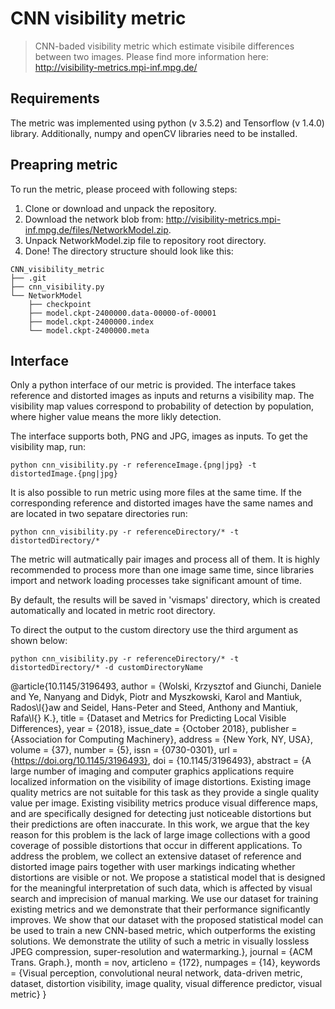 # CNN visibility metric
> CNN-baded visibility metric which estimate visibile differences between two images.
> Please find more information here: http://visibility-metrics.mpi-inf.mpg.de/

## Requirements

The metric was implemented using python (v 3.5.2) and Tensorflow (v 1.4.0) library.
Additionally, numpy and openCV libraries need to be installed.

## Preapring metric

To run the metric, please proceed with following steps:
1. Clone or download and unpack the repository.
2. Download the network blob from: http://visibility-metrics.mpi-inf.mpg.de/files/NetworkModel.zip.
3. Unpack NetworkModel.zip file to repository root directory.
4. Done! The directory structure should look like this:

```
CNN_visibility_metric
├── .git
├── cnn_visibility.py
└── NetworkModel
    ├── checkpoint
    ├── model.ckpt-2400000.data-00000-of-00001
    ├── model.ckpt-2400000.index
    └── model.ckpt-2400000.meta
```

## Interface

Only a python interface of our metric is provided. The interface takes reference and distorted images as inputs and returns a
visibility map. The visibility map values correspond to probability of detection by population, where higher value means the more likly detection.

The interface supports both, PNG and JPG, images as inputs. To get the visibility map, run:

```
python cnn_visibility.py -r referenceImage.{png|jpg} -t distortedImage.{png|jpg}
```

It is also possible to run metric using more files at the same time. If the corresponding reference and distorted images have the same names and are located in two sepatare directories run:

```
python cnn_visibility.py -r referenceDirectory/* -t distortedDirectory/*
```

The metric will autmatically pair images and process all of them. It is highly recommended to process more than one image same time, since libraries import and network loading processes take significant amount of time.

By default, the results will be saved in 'vismaps' directory, which is created automatically and located in metric root directory.

To direct the output to the custom directory use the third argument as shown below:

```
python cnn_visibility.py -r referenceDirectory/* -t distortedDirectory/* -d customDirectoryName
```

@article{10.1145/3196493,
author = {Wolski, Krzysztof and Giunchi, Daniele and Ye, Nanyang and Didyk, Piotr and Myszkowski, Karol and Mantiuk, Rados\l{}aw and Seidel, Hans-Peter and Steed, Anthony and Mantiuk, Rafa\l{} K.},
title = {Dataset and Metrics for Predicting Local Visible Differences},
year = {2018},
issue_date = {October 2018},
publisher = {Association for Computing Machinery},
address = {New York, NY, USA},
volume = {37},
number = {5},
issn = {0730-0301},
url = {https://doi.org/10.1145/3196493},
doi = {10.1145/3196493},
abstract = {A large number of imaging and computer graphics applications require localized information on the visibility of image distortions. Existing image quality metrics are not suitable for this task as they provide a single quality value per image. Existing visibility metrics produce visual difference maps, and are specifically designed for detecting just noticeable distortions but their predictions are often inaccurate. In this work, we argue that the key reason for this problem is the lack of large image collections with a good coverage of possible distortions that occur in different applications. To address the problem, we collect an extensive dataset of reference and distorted image pairs together with user markings indicating whether distortions are visible or not. We propose a statistical model that is designed for the meaningful interpretation of such data, which is affected by visual search and imprecision of manual marking. We use our dataset for training existing metrics and we demonstrate that their performance significantly improves. We show that our dataset with the proposed statistical model can be used to train a new CNN-based metric, which outperforms the existing solutions. We demonstrate the utility of such a metric in visually lossless JPEG compression, super-resolution and watermarking.},
journal = {ACM Trans. Graph.},
month = nov,
articleno = {172},
numpages = {14},
keywords = {Visual perception, convolutional neural network, data-driven metric, dataset, distortion visibility, image quality, visual difference predictor, visual metric}
}
